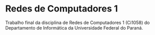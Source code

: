 # Redes de Computadores 1

Trabalho final da disciplina de Redes de Computadores 1 (Ci1058) do Departamento de Informática da Universidade Federal do Paraná.
